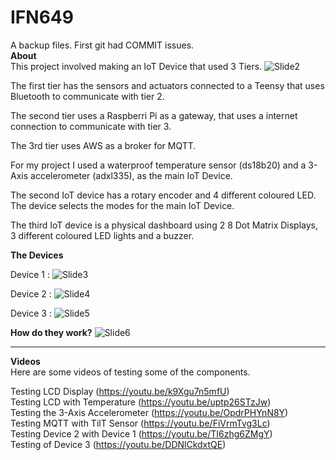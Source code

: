 # IFN649
A backup files. First git had COMMIT issues.  
**About**  
This project involved making an IoT Device that used 3 Tiers.
![Slide2](https://github.com/LmeLover/IFN649/assets/116260943/12e83beb-3805-486c-9d41-98d7e467cc4e)




The first tier has the sensors and actuators connected to a Teensy that uses Bluetooth to communicate with tier 2.

The second tier uses a Raspberri Pi as a gateway, that uses a internet connection to communicate with tier 3.

The 3rd tier uses AWS as a broker for MQTT.

For my project I used a waterproof temperature sensor (ds18b20) and a 3-Axis accelerometer (adxl335), as the main IoT Device.

The second IoT device has a rotary encoder and 4 different coloured LED. The device selects the modes for the main IoT Device.

The third IoT device is a physical dashboard using 2 8 Dot Matrix Displays, 3 different coloured LED lights and a buzzer.

**The Devices**

Device 1 :
![Slide3](https://github.com/LmeLover/IFN649/assets/116260943/fc0e02a6-cf20-4f4f-b79f-522ec00e7063)


Device 2 :
![Slide4](https://github.com/LmeLover/IFN649/assets/116260943/684d6692-c20b-4be0-a6bd-09f424ac47f3)


Device 3 :
![Slide5](https://github.com/LmeLover/IFN649/assets/116260943/5b297b04-bf1d-4c2b-a459-63d17b06ecf6)

**How do they work?**
![Slide6](https://github.com/LmeLover/IFN649/assets/116260943/8efe9546-036c-4c40-ba35-7d678cd9a7bc)

---  

**Videos**  
Here are some videos of testing some of the components.  


Testing LCD Display (https://youtu.be/k9Xgu7n5mfU)  
Testing LCD with Temperature (https://youtu.be/uptp26STzJw)  
Testing the 3-Axis Accelerometer (https://youtu.be/OpdrPHYnN8Y)  
Testing MQTT with TilT Sensor (https://youtu.be/FiVrmTvg3Lc)  
Testing Device 2 with Device 1 (https://youtu.be/TI6zhg6ZMgY)  
Testing of Device 3 (https://youtu.be/DDNlCkdxtQE)  


